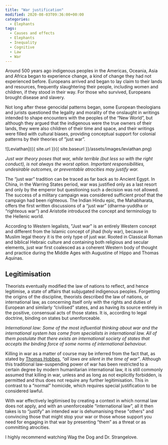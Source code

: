 ```yaml
---
title: "War justification"
modified: 2020-08-03T09:36:00+00:00
categories:
  - Elephants
tags:
  - Causes and effects
  - Elephants
  - Inequality
  - Cognitive
  - Law
  - War
---
```


Around 500 years ago indigenous peoples in the Americas, Oceania, Asia and Africa began to experience change, a kind of change they had not experienced before. Europeans arrived and began to lay claim to their lands and resources, frequently slaughtering their people, including women and children, if they stood in their way. For those who survived, Europeans brought disease and slavery.

Not long after these genocidal patterns began, some European theologians and jurists questioned the legality and morality of the onslaught in writings intended to shape encounters with the peoples of the “New World”, but although they argued that the indigenous were the true owners of their lands, they were also children of their time and space, and their writings were filled with cultural biases, providing conceptual support for colonial patterns by their theories of “just war”. 

![Leviathan]({{ site.url }}{{ site.baseurl }}/assets/images/leviathan.png)

_Just war theory poses that war, while terrible (but less so with the right conduct), is not always the worst option. Important responsibilities, undesirable outcomes, or preventable atrocities may justify war._

 The “just war” tradition can be traced as far back as to Ancient Egypt. In China, in the Warring States period, war was justified only as a last resort and only by the emperor but questioning such a decision was not allowed. The success of a military campaign was considered sufficient proof that the campaign had been righteous. The Indian Hindu epic, the Mahabharata, offers the first written discussions of a “just war” (dharma-yuddha or “righteous war”) and Aristotle introduced the concept and terminology to the Hellenic world.

According to Western legalists, "Just war" is an entirely Western concept and different from the Islamic concept of jihad (holy war), because in Muslim legal theory it is the only type of just war. Rooted in Classical Roman and biblical Hebraic culture and containing both religious and secular elements, just war first coalesced as a coherent Western body of thought and practice during the Middle Ages with Augustine of Hippo and Thomas Aquinas. 

## Legitimisation

Theorists eventually modified the law of nations to reflect, and hence legitimise, a state of affairs that subjugated indigenous peoples. Forgetting the origins of the discipline, theorists described the law of nations, or international law, as concerning itself only with the rights and duties of European and similarly “civilised” states, and as having its source entirely in the positive, consensual acts of those states. It is, according to legal doctrine, binding on states but unenforceable.

_International law: Some of the most influential thinking about war and the international system has come from specialists in international law. All of them postulate that there exists an international society of states that accepts the binding force of some norms of international behaviour._

Killing in war as a matter of course may be inferred from the fact that, as stated by [Thomas Hobbes](https://plato.stanford.edu/entries/hobbes-moral/), _“all laws are silent in the time of war”_. Although this traditional law-suspending power of war has been restricted to a certain degree by modern humanitarian international law, it is still commonly assumed that killing in war, unless and as long as not explicitly forbidden, is permitted and thus does not require any further legitimisation. This in contrast to a “normal” homicide, which requires special justification to be considered lawful. 

 With war effectively legitimised by creating a context in which normal law does not apply, and with an unenforceable “international law”, all it then takes is to “justify” an intended war is dehumanising these "others" and convincing those that might stop your war or those whose support you need for engaging in that war by presenting “them” as a threat or as committing atrocities.

I highly recommend watching Wag the Dog and Dr. Strangelove. 
